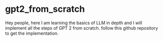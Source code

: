 # gpt2_from_scratch
Hey people, here I am learning the basics of LLM in depth and I will implement all the steps of GPT 2 from scratch. follow this github repository to get the implementation.
